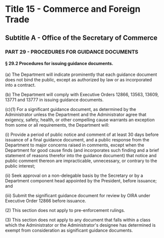 
# Title 15 - Commerce and Foreign Trade
## Subtitle A - Office of the Secretary of Commerce
### PART 29 - PROCEDURES FOR GUIDANCE DOCUMENTS
#### § 29.2 Procedures for issuing guidance documents.

(a) The Department will indicate prominently that each guidance document does not bind the public, except as authorized by law or as incorporated into a contract.

(b) The Department will comply with Executive Orders 12866, 13563, 13609, 13771 and 13777 in issuing guidance documents.

(c)(1) For a significant guidance document, as determined by the Administrator unless the Department and the Administrator agree that exigency, safety, health, or other compelling cause warrants an exception from some or all requirements, the Department will:

(i) Provide a period of public notice and comment of at least 30 days before issuance of a final guidance document, and a public response from the Department to major concerns raised in comments, except when the Department for good cause finds (and incorporates such finding and a brief statement of reasons therefor into the guidance document) that notice and public comment thereon are impracticable, unnecessary, or contrary to the public interest;

(ii) Seek approval on a non-delegable basis by the Secretary or by a Department component head appointed by the President, before issuance; and

(iii) Submit the significant guidance document for review by OIRA under Executive Order 12866 before issuance.

(2) This section does not apply to pre-enforcement rulings.

(3) This section does not apply to any document that falls within a class which the Administrator or the Administrator's designee has determined is exempt from consideration as significant guidance documents.
